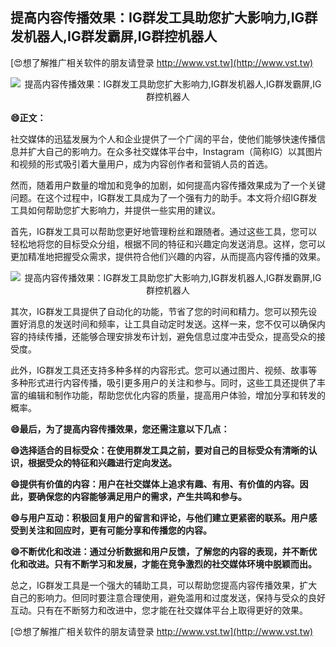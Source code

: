 ## **提高内容传播效果：IG群发工具助您扩大影响力,IG群发机器人,IG群发霸屏,IG群控机器人**

[😍想了解推广相关软件的朋友请登录 http://www.vst.tw](http://www.vst.tw)

 <center><img src="https://vst.tw/MP4/tuiguang/png/0.png" alt="提高内容传播效果：IG群发工具助您扩大影响力,IG群发机器人,IG群发霸屏,IG群控机器人"></center>

**😄正文：**

社交媒体的迅猛发展为个人和企业提供了一个广阔的平台，使他们能够快速传播信息并扩大自己的影响力。在众多社交媒体平台中，Instagram（简称IG）以其图片和视频的形式吸引着大量用户，成为内容创作者和营销人员的首选。

然而，随着用户数量的增加和竞争的加剧，如何提高内容传播效果成为了一个关键问题。在这个过程中，IG群发工具成为了一个强有力的助手。本文将介绍IG群发工具如何帮助您扩大影响力，并提供一些实用的建议。

首先，IG群发工具可以帮助您更好地管理粉丝和跟随者。通过这些工具，您可以轻松地将您的目标受众分组，根据不同的特征和兴趣定向发送消息。这样，您可以更加精准地把握受众需求，提供符合他们兴趣的内容，从而提高内容传播的效果。

 <center><img src="https://vst.tw/MP4/tuiguang/png/2.png" alt="提高内容传播效果：IG群发工具助您扩大影响力,IG群发机器人,IG群发霸屏,IG群控机器人"></center>

其次，IG群发工具提供了自动化的功能，节省了您的时间和精力。您可以预先设置好消息的发送时间和频率，让工具自动定时发送。这样一来，您不仅可以确保内容的持续传播，还能够合理安排发布计划，避免信息过度冲击受众，提高受众的接受度。

此外，IG群发工具还支持多种多样的内容形式。您可以通过图片、视频、故事等多种形式进行内容传播，吸引更多用户的关注和参与。同时，这些工具还提供了丰富的编辑和制作功能，帮助您优化内容的质量，提高用户体验，增加分享和转发的概率。

**😄最后，为了提高内容传播效果，您还需注意以下几点：**

**😄选择适合的目标受众：在使用群发工具之前，要对自己的目标受众有清晰的认识，根据受众的特征和兴趣进行定向发送。**

**😄提供有价值的内容：用户在社交媒体上追求有趣、有用、有价值的内容。因此，要确保您的内容能够满足用户的需求，产生共鸣和参与。**

**😄与用户互动：积极回复用户的留言和评论，与他们建立更紧密的联系。用户感受到关注和回应时，更有可能分享和传播您的内容。**

**😄不断优化和改进：通过分析数据和用户反馈，了解您的内容的表现，并不断优化和改进。只有不断学习和发展，才能在竞争激烈的社交媒体环境中脱颖而出。**

总之，IG群发工具是一个强大的辅助工具，可以帮助您提高内容传播效果，扩大自己的影响力。但同时要注意合理使用，避免滥用和过度发送，保持与受众的良好互动。只有在不断努力和改进中，您才能在社交媒体平台上取得更好的效果。

[😍想了解推广相关软件的朋友请登录 http://www.vst.tw](http://www.vst.tw)



